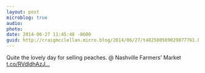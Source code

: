 ```yaml
---
layout: post
microblog: true
audio: 
photo: 
date: 2014-06-27 11:45:48 -0600
guid: http://craigmcclellan.micro.blog/2014/06/27/t482580569029877761.html
---
```

Quite the lovely day for selling peaches. @ Nashville Farmers' Market [t.co/RVdldhAzJ...](http://t.co/RVdldhAzJe)
